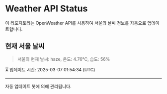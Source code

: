 
# Weather API Status

이 리포지토리는 OpenWeather API를 사용하여 서울의 날씨 정보를 자동으로 업데이트합니다.

## 현재 서울 날씨
> 서울의 현재 날씨: haze, 온도: 4.76°C, 습도: 56%

⏳ 업데이트 시간: 2025-03-07 01:54:34 (UTC)

---
자동 업데이트 봇에 의해 관리됩니다.
